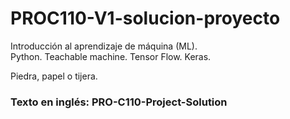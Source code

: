 # PROC110-V1-solucion-proyecto
Introducción al aprendizaje de máquina (ML).  
Python. Teachable machine. Tensor Flow. Keras.  
  
Piedra, papel o tijera.  
  
### Texto en inglés: PRO-C110-Project-Solution
